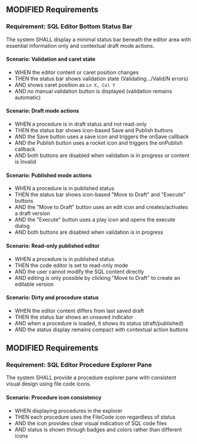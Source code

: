 ## MODIFIED Requirements

### Requirement: SQL Editor Bottom Status Bar

The system SHALL display a minimal status bar beneath the editor area with essential information only and contextual draft mode actions.

#### Scenario: Validation and caret state

- WHEN the editor content or caret position changes
- THEN the status bar shows validation state (Validating…/Valid/N errors)
- AND shows caret position as `Ln X, Col Y`
- AND no manual validation button is displayed (validation remains automatic)

#### Scenario: Draft mode actions

- WHEN a procedure is in draft status and not read-only
- THEN the status bar shows icon-based Save and Publish buttons
- AND the Save button uses a save icon and triggers the onSave callback
- AND the Publish button uses a rocket icon and triggers the onPublish callback
- AND both buttons are disabled when validation is in progress or content is invalid

#### Scenario: Published mode actions

- WHEN a procedure is in published status
- THEN the status bar shows icon-based "Move to Draft" and "Execute" buttons
- AND the "Move to Draft" button uses an edit icon and creates/activates a draft version
- AND the "Execute" button uses a play icon and opens the execute dialog
- AND both buttons are disabled when validation is in progress

#### Scenario: Read-only published editor

- WHEN a procedure is in published status
- THEN the code editor is set to read-only mode
- AND the user cannot modify the SQL content directly
- AND editing is only possible by clicking "Move to Draft" to create an editable version

#### Scenario: Dirty and procedure status

- WHEN the editor content differs from last saved draft
- THEN the status bar shows an unsaved indicator
- AND when a procedure is loaded, it shows its status (draft/published)
- AND the status display remains compact with contextual action buttons

## MODIFIED Requirements

### Requirement: SQL Editor Procedure Explorer Pane

The system SHALL provide a procedure explorer pane with consistent visual design using file code icons.

#### Scenario: Procedure icon consistency

- WHEN displaying procedures in the explorer
- THEN each procedure uses the FileCode icon regardless of status
- AND the icon provides clear visual indication of SQL code files
- AND status is shown through badges and colors rather than different icons

